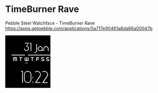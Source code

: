 # TimeBurner Rave
Pebble Steel Watchface - TimeBurner Rave
https://apps.getpebble.com/applications/5a717e90461a8da66a00047b

![ScreenShot](/resources/images/screenshot.png)
